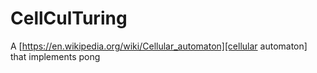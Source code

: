 # CellCulTuring
A [https://en.wikipedia.org/wiki/Cellular_automaton][cellular automaton] that implements pong
